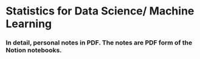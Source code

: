 # Statistics for Data Science/ Machine Learning

### In detail, personal notes in PDF. The notes are PDF form of the Notion notebooks.
